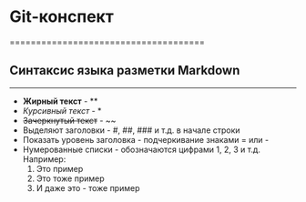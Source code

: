 # Git-конспект
=====================================
## Синтаксис языка разметки Markdown
-------------------------------------
* **Жирный текст** - **
* *Курсивный текст* - *
* ~~Зачеркнутый текст~~ - ~~
* Выделяют заголовки - #, ##, ### и т.д. в начале строки
* Показать уровень заголовка - подчеркивание знаками = или -
* Нумерованные списки - обозначаются цифрами 1, 2, 3 и т.д. Например:
  1. Это пример
  2. Это тоже пример
  3. И даже это - тоже пример
